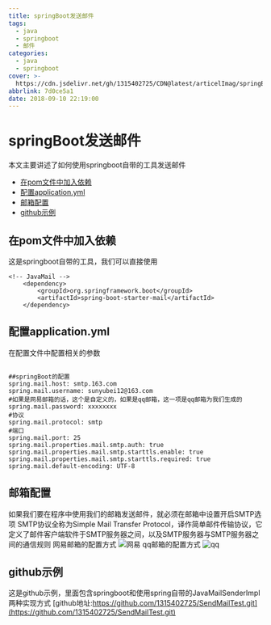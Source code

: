 ```yaml
---
title: springBoot发送邮件
tags:
  - java
  - springboot
  - 邮件
categories:
  - java
  - springboot
cover: >-
  https://cdn.jsdelivr.net/gh/1315402725/CDN@latest/articelImag/springBootsendEmail/1.jpg
abbrlink: 7d0ce5a1
date: 2018-09-10 22:19:00
---
```

<h1>springBoot发送邮件</h1>
本文主要讲述了如何使用springboot自带的工具发送邮件

- [在pom文件中加入依赖](#在pom文件中加入依赖)   
- [配置application.yml](#配置application.yml)   
- [邮箱配置](#邮箱配置)
- [github示例](#github示例)
<!-- more -->
## 在pom文件中加入依赖
这是springboot自带的工具，我们可以直接使用
```
<!-- JavaMail -->
	<dependency>
		<groupId>org.springframework.boot</groupId>
		<artifactId>spring-boot-starter-mail</artifactId>
	</dependency>
```
## 配置application.yml
在配置文件中配置相关的参数
```

##springBoot的配置
spring.mail.host: smtp.163.com
spring.mail.username: sunyubei12@163.com
#如果是网易邮箱的话，这个是自定义的，如果是qq邮箱，这一项是qq邮箱为我们生成的
spring.mail.password: xxxxxxxx
#协议
spring.mail.protocol: smtp
#端口
spring.mail.port: 25
spring.mail.properties.mail.smtp.auth: true
spring.mail.properties.mail.smtp.starttls.enable: true
spring.mail.properties.mail.smtp.starttls.required: true
spring.mail.default-encoding: UTF-8
```
## 邮箱配置
如果我们要在程序中使用我们的邮箱发送邮件，就必须在邮箱中设置开启SMTP选项
SMTP协议全称为Simple Mail Transfer Protocol，译作简单邮件传输协议，它定义了邮件客户端软件于SMTP服务器之间，以及SMTP服务器与SMTP服务器之间的通信规则
网易邮箱的配置方式
![网易](https://cdn.jsdelivr.net/gh/1315402725/CDN@latest/articelImag/springBootsendEmail/2.png)
qq邮箱的配置方式
![qq](https://cdn.jsdelivr.net/gh/1315402725/CDN@latest/articelImag/springBootsendEmail/3.png)
## github示例
这是github示例，里面包含springboot和使用spring自带的JavaMailSenderImpl两种实现方式
[github地址:https://github.com/1315402725/SendMailTest.git](https://github.com/1315402725/SendMailTest.git)